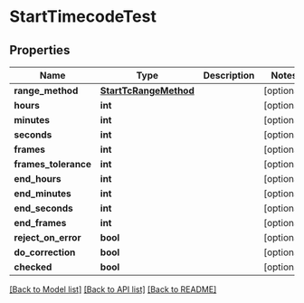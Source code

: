# StartTimecodeTest

## Properties
Name | Type | Description | Notes
------------ | ------------- | ------------- | -------------
**range_method** | [**StartTcRangeMethod**](StartTcRangeMethod.md) |  | [optional] 
**hours** | **int** |  | [optional] 
**minutes** | **int** |  | [optional] 
**seconds** | **int** |  | [optional] 
**frames** | **int** |  | [optional] 
**frames_tolerance** | **int** |  | [optional] 
**end_hours** | **int** |  | [optional] 
**end_minutes** | **int** |  | [optional] 
**end_seconds** | **int** |  | [optional] 
**end_frames** | **int** |  | [optional] 
**reject_on_error** | **bool** |  | [optional] 
**do_correction** | **bool** |  | [optional] 
**checked** | **bool** |  | [optional] 

[[Back to Model list]](../README.md#documentation-for-models) [[Back to API list]](../README.md#documentation-for-api-endpoints) [[Back to README]](../README.md)


